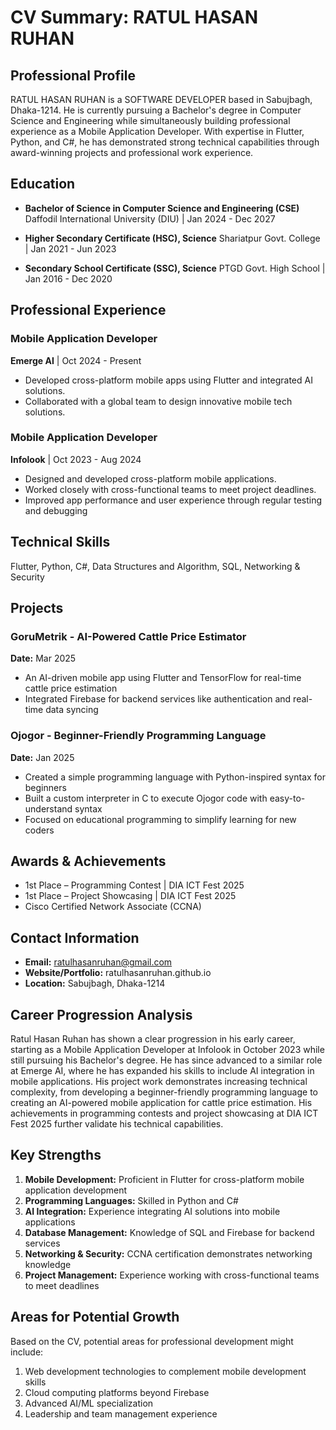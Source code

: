 # CV Summary: RATUL HASAN RUHAN

## Professional Profile
RATUL HASAN RUHAN is a SOFTWARE DEVELOPER based in Sabujbagh, Dhaka-1214. 
He is currently pursuing a Bachelor's degree in Computer Science and Engineering while simultaneously 
building professional experience as a Mobile Application Developer. With expertise in Flutter, Python, 
and C#, he has demonstrated strong technical capabilities through award-winning projects and 
professional work experience.

## Education
- **Bachelor of Science in Computer Science and Engineering (CSE)**
  Daffodil International University (DIU) | Jan 2024 - Dec 2027

- **Higher Secondary Certificate (HSC), Science**
  Shariatpur Govt. College | Jan 2021 - Jun 2023

- **Secondary School Certificate (SSC), Science**
  PTGD Govt. High School | Jan 2016 - Dec 2020


## Professional Experience
### Mobile Application Developer
**Emerge AI** | Oct 2024 - Present

- Developed cross-platform mobile apps using Flutter and integrated AI solutions.
- Collaborated with a global team to design innovative mobile tech solutions.

### Mobile Application Developer
**Infolook** | Oct 2023 - Aug 2024

- Designed and developed cross-platform mobile applications.
- Worked closely with cross-functional teams to meet project deadlines.
- Improved app performance and user experience through regular testing and debugging


## Technical Skills
Flutter, Python, C#, Data Structures and Algorithm, SQL, Networking & Security

## Projects
### GoruMetrik - AI-Powered Cattle Price Estimator
**Date:** Mar 2025

- An AI-driven mobile app using Flutter and TensorFlow for real-time cattle price estimation
- Integrated Firebase for backend services like authentication and real-time data syncing

### Ojogor - Beginner-Friendly Programming Language
**Date:** Jan 2025

- Created a simple programming language with Python-inspired syntax for beginners
- Built a custom interpreter in C to execute Ojogor code with easy-to-understand syntax
- Focused on educational programming to simplify learning for new coders


## Awards & Achievements
- 1st Place – Programming Contest | DIA ICT Fest 2025
- 1st Place – Project Showcasing | DIA ICT Fest 2025
- Cisco Certified Network Associate (CCNA)

## Contact Information
- **Email:** ratulhasanruhan@gmail.com
- **Website/Portfolio:** ratulhasanruhan.github.io
- **Location:** Sabujbagh, Dhaka-1214

## Career Progression Analysis
Ratul Hasan Ruhan has shown a clear progression in his early career, starting as a Mobile Application 
Developer at Infolook in October 2023 while still pursuing his Bachelor's degree. He has since advanced 
to a similar role at Emerge AI, where he has expanded his skills to include AI integration in mobile 
applications. His project work demonstrates increasing technical complexity, from developing a 
beginner-friendly programming language to creating an AI-powered mobile application for cattle price 
estimation. His achievements in programming contests and project showcasing at DIA ICT Fest 2025 
further validate his technical capabilities.

## Key Strengths
1. **Mobile Development:** Proficient in Flutter for cross-platform mobile application development
2. **Programming Languages:** Skilled in Python and C#
3. **AI Integration:** Experience integrating AI solutions into mobile applications
4. **Database Management:** Knowledge of SQL and Firebase for backend services
5. **Networking & Security:** CCNA certification demonstrates networking knowledge
6. **Project Management:** Experience working with cross-functional teams to meet deadlines

## Areas for Potential Growth
Based on the CV, potential areas for professional development might include:
1. Web development technologies to complement mobile development skills
2. Cloud computing platforms beyond Firebase
3. Advanced AI/ML specialization
4. Leadership and team management experience

